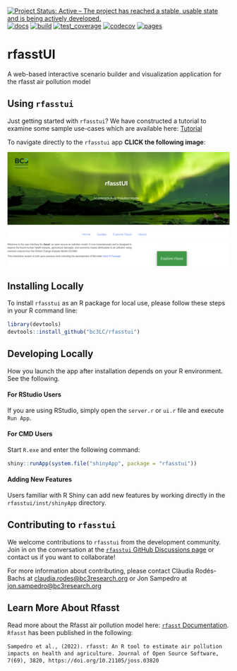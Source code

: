 [![Project Status: Active – The project has reached a stable, usable state and is being actively developed.](https://www.repostatus.org/badges/latest/active.svg)](https://www.repostatus.org/#active)
[![docs](https://github.com/bc3LC/rfasstui/actions/workflows/docs.yml/badge.svg)](https://github.com/bc3LC/rfasstui/actions/workflows/docs.yml)
[![build](https://github.com/bc3LC/rfasstui/actions/workflows/build.yml/badge.svg)](https://github.com/bc3LC/rfasstui/actions/workflows/build.yml)
[![test_coverage](https://github.com/bc3LC/rfasstui/actions/workflows/codecov.yml/badge.svg)](https://github.com/bc3LC/rfasstui/actions/workflows/codecov.yml)
[![codecov](https://codecov.io/gh/bc3LC/rfasstui/graph/badge.svg?token=3xNqR5mzuY)](https://codecov.io/gh/bc3LC/rfasstui)
[![pages](https://github.com/bc3LC/rfasstui/actions/workflows/pages/pages-build-deployment/badge.svg)](https://github.com/bc3LC/rfasstui/actions/workflows/pages/pages-build-deployment)

#  rfasstUI

A web-based interactive scenario builder and visualization application for the rfasst air pollution model

## Using `rfasstui`

Just getting started with `rfasstui`?  We have constructed a tutorial to examine some sample use-cases which are available here:  [Tutorial](https://bc3lc.github.io/rfasstui/articles/tutorial.html)

To navigate directly to the `rfasstui` app **CLICK the following image**:

[![`rfasstui` map scenario interface](https://raw.githubusercontent.com/bc3LC/rfasstui/main/vignettes/readme_figures/rfasstui_web.png)](https://bc3lc.shinyapps.io/rfasstui/)

## Installing Locally

To install `rfasstui` as an R package for local use, please follow these steps in your R command line:

```R
library(devtools)
devtools::install_github("bc3LC/rfasstui")
```

## Developing Locally
How you launch the app after installation depends on your R environment.  See the following.

#### For RStudio Users
If you are using RStudio, simply open the `server.r` or `ui.r` file and execute `Run App`.

#### For CMD Users
Start `R.exe` and enter the following command:

```R
shiny::runApp(system.file("shinyApp", package = "rfasstui"))
```

#### Adding New Features
Users familiar with R Shiny can add new features by working directly in the `rfasstui/inst/shinyApp` directory.

## Contributing to `rfasstui`

We welcome contributions to `rfasstui` from the development community. Join in 
on the conversation at the [`rfasstui` GitHub Discussions page](https://github.com/bc3LC/rfasstui/issues) or contact us if you want to
collaborate!

For more information about contributing, please contact Clàudia Rodés-Bachs at claudia.rodes@bc3research.org or Jon Sampedro at jon.sampedro@bc3research.org

## Learn More About Rfasst
Read more about the Rfasst air pollution model here:  [`rfasst` Documentation](https://bc3lc.github.io/rfasst/). `Rfasst` has been published in the following:

```
Sampedro et al., (2022). rfasst: An R tool to estimate air pollution impacts on health and agriculture. Journal of Open Source Software, 7(69), 3820, https://doi.org/10.21105/joss.03820
```
